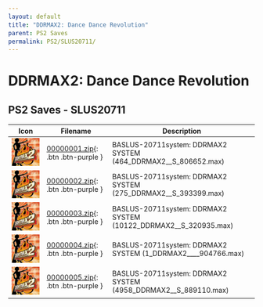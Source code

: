 ```yaml
---
layout: default
title: "DDRMAX2: Dance Dance Revolution"
parent: PS2 Saves
permalink: PS2/SLUS20711/
---
```

# DDRMAX2: Dance Dance Revolution

## PS2 Saves - SLUS20711

| Icon | Filename | Description |
|------|----------|-------------|
| ![DDRMAX2: Dance Dance Revolution](icon0.png) | [00000001.zip](00000001.zip){: .btn .btn-purple } | BASLUS-20711system: DDRMAX2   SYSTEM                (464_DDRMAX2__S_806652.max) |
| ![DDRMAX2: Dance Dance Revolution](icon0.png) | [00000002.zip](00000002.zip){: .btn .btn-purple } | BASLUS-20711system: DDRMAX2   SYSTEM                (275_DDRMAX2__S_393399.max) |
| ![DDRMAX2: Dance Dance Revolution](icon0.png) | [00000003.zip](00000003.zip){: .btn .btn-purple } | BASLUS-20711system: DDRMAX2   SYSTEM                (10122_DDRMAX2__S_320935.max) |
| ![DDRMAX2: Dance Dance Revolution](icon0.png) | [00000004.zip](00000004.zip){: .btn .btn-purple } | BASLUS-20711system: DDRMAX2   SYSTEM                (1_DDRMAX2____904766.max) |
| ![DDRMAX2: Dance Dance Revolution](icon0.png) | [00000005.zip](00000005.zip){: .btn .btn-purple } | BASLUS-20711system: DDRMAX2   SYSTEM                (4958_DDRMAX2__S_889110.max) |
